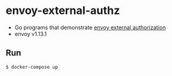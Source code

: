 # envoy-external-authz

- Go programs that demonstrate [envoy external authorization](https://www.envoyproxy.io/docs/envoy/v1.13.1/intro/arch_overview/security/ext_authz_filter.html)
- envoy v1.13.1

## Run
```bash
$ docker-compose up
```

